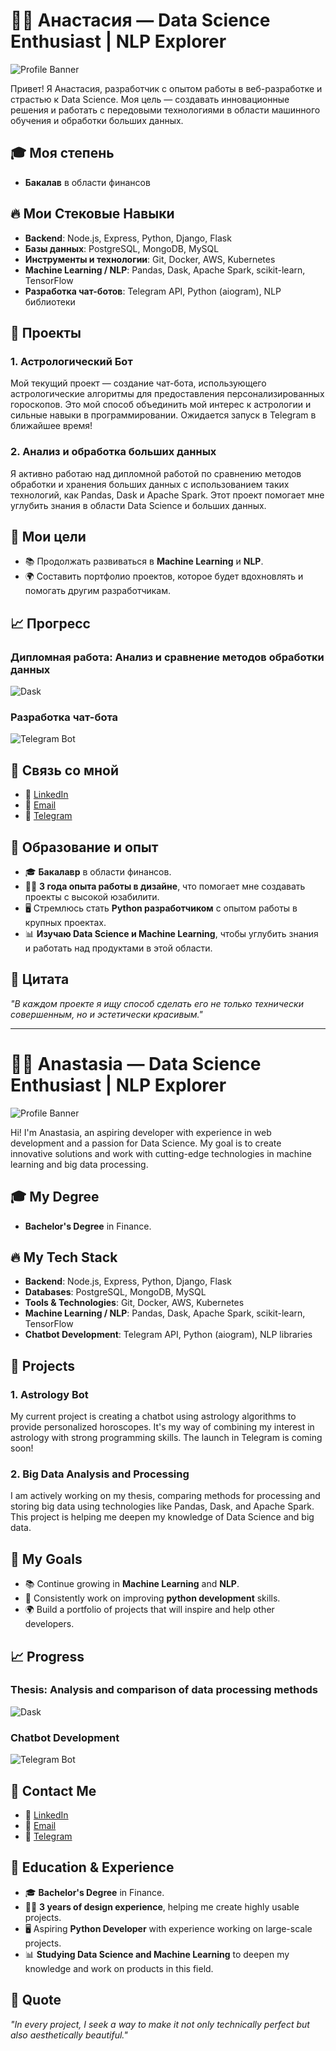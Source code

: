 # 👩‍💻 Анастасия — Data Science Enthusiast | NLP Explorer

![Profile Banner](https://www.example.com/banner-image.jpg) 

Привет! Я Анастасия, разработчик с опытом работы в веб-разработке и страстью к Data Science. Моя цель — создавать инновационные решения и работать с передовыми технологиями в области машинного обучения и обработки больших данных.

## 🎓 Моя степень
- **Бакалав** в области финансов

## 🔥 Мои Стековые Навыки
- **Backend**: Node.js, Express, Python, Django, Flask
- **Базы данных**: PostgreSQL, MongoDB, MySQL
- **Инструменты и технологии**: Git, Docker, AWS, Kubernetes
- **Machine Learning / NLP**: Pandas, Dask, Apache Spark, scikit-learn, TensorFlow
- **Разработка чат-ботов**: Telegram API, Python (aiogram), NLP библиотеки

## 🚀 Проекты
### 1. **Астрологический Бот**
Мой текущий проект — создание чат-бота, использующего астрологические алгоритмы для предоставления персонализированных гороскопов. Это мой способ объединить мой интерес к астрологии и сильные навыки в программировании. Ожидается запуск в Telegram в ближайшее время!

### 2. **Анализ и обработка больших данных**
Я активно работаю над дипломной работой по сравнению методов обработки и хранения больших данных с использованием таких технологий, как Pandas, Dask и Apache Spark. Этот проект помогает мне углубить знания в области Data Science и больших данных.

## 🌱 Мои цели
- 📚 Продолжать развиваться в **Machine Learning** и **NLP**.
- 🌍 Составить портфолио проектов, которое будет вдохновлять и помогать другим разработчикам.

## 📈 Прогресс
### Дипломная работа: Анализ и сравнение методов обработки данных
![Dask](https://img.shields.io/badge/Progress-70%25-brightgreen)
### Разработка чат-бота
![Telegram Bot](https://img.shields.io/badge/Progress-50%25-yellow)

## 📣 Связь со мной
- 💼 [LinkedIn](https://www.linkedin.com/in/your-linkedin)
- 📧 [Email](mailto:anastasia.tobohova@yandex.ru)
- 📱 [Telegram](https://t.me/anastasssssssia)

## 📖 Образование и опыт
- 🎓 **Бакалавр** в области финансов.
- 👨‍💻 **3 года опыта работы в дизайне**, что помогает мне создавать проекты с высокой юзабилити.
- 🖥 Стремлюсь стать **Python разработчиком** с опытом работы в крупных проектах.
- 📊 **Изучаю Data Science и Machine Learning**, чтобы углубить знания и работать над продуктами в этой области.

## 💬 Цитата
*"В каждом проекте я ищу способ сделать его не только технически совершенным, но и эстетически красивым."*

---

# 👩‍💻 Anastasia — Data Science Enthusiast | NLP Explorer

![Profile Banner](https://www.example.com/banner-image.jpg) <!-- Replace with your own image link -->

Hi! I'm Anastasia, an aspiring developer with experience in web development and a passion for Data Science. My goal is to create innovative solutions and work with cutting-edge technologies in machine learning and big data processing.

## 🎓 My Degree
- **Bachelor's Degree** in Finance.

## 🔥 My Tech Stack
- **Backend**: Node.js, Express, Python, Django, Flask
- **Databases**: PostgreSQL, MongoDB, MySQL
- **Tools & Technologies**: Git, Docker, AWS, Kubernetes
- **Machine Learning / NLP**: Pandas, Dask, Apache Spark, scikit-learn, TensorFlow
- **Chatbot Development**: Telegram API, Python (aiogram), NLP libraries

## 🚀 Projects
### 1. **Astrology Bot**
My current project is creating a chatbot using astrology algorithms to provide personalized horoscopes. It's my way of combining my interest in astrology with strong programming skills. The launch in Telegram is coming soon!

### 2. **Big Data Analysis and Processing**
I am actively working on my thesis, comparing methods for processing and storing big data using technologies like Pandas, Dask, and Apache Spark. This project is helping me deepen my knowledge of Data Science and big data.

## 🌱 My Goals
- 📚 Continue growing in **Machine Learning** and **NLP**.
- 🚀 Consistently work on improving **python development** skills.
- 🌍 Build a portfolio of projects that will inspire and help other developers.

## 📈 Progress
### Thesis: Analysis and comparison of data processing methods
![Dask](https://img.shields.io/badge/Progress-70%25-brightgreen)
### Chatbot Development
![Telegram Bot](https://img.shields.io/badge/Progress-50%25-yellow)

## 📣 Contact Me
- 💼 [LinkedIn](https://www.linkedin.com/in/your-linkedin)
- 📧 [Email](mailto:your.email@example.com)
- 📱 [Telegram](https://t.me/yourtelegram)

## 📖 Education & Experience
- 🎓 **Bachelor's Degree** in Finance.
- 👨‍💻 **3 years of design experience**, helping me create highly usable projects.
- 🖥 Aspiring **Python Developer** with experience working on large-scale projects.
- 📊 **Studying Data Science and Machine Learning** to deepen my knowledge and work on products in this field.

## 💬 Quote
*"In every project, I seek a way to make it not only technically perfect but also aesthetically beautiful."*

